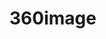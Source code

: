 # 360image
<script src='//vizor.io/static/scripts/vizor-360-embed.js' data-vizorurl='//vizor.io/embed/cstockmann/march-twelve-weather'></script>
